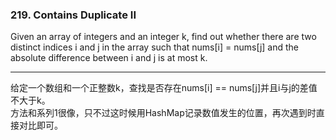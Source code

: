 ### 219. Contains Duplicate II

Given an array of integers and an integer k, find out whether there are two distinct indices i and j in the array such that nums[i] = nums[j] and the absolute difference between i and j is at most k.

* * *

给定一个数组和一个正整数k，查找是否存在nums[i] == nums[j]并且i与j的差值不大于k。    
方法和系列1很像，只不过这时候用HashMap记录数值发生的位置，再次遇到时直接对比即可。   

